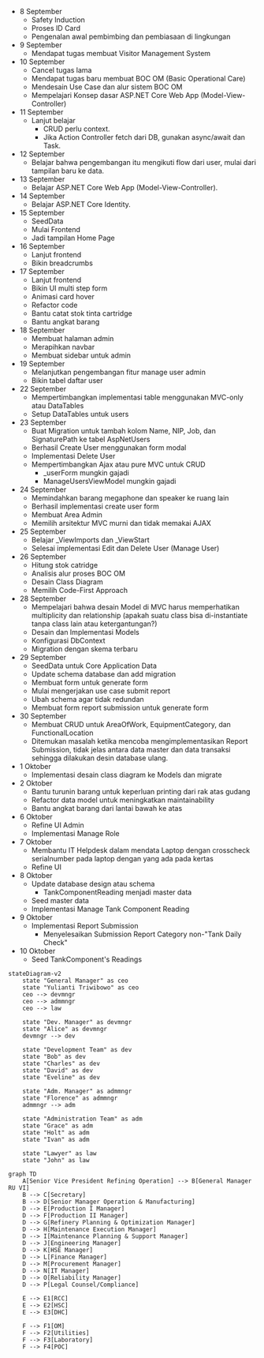 - 8 September
	- Safety Induction
	- Proses ID Card
	- Pengenalan awal pembimbing dan pembiasaan di lingkungan
- 9 September
	- Mendapat tugas membuat Visitor Management System
- 10 September
	- Cancel tugas lama
	- Mendapat tugas baru membuat BOC OM (Basic Operational Care)
	- Mendesain Use Case dan alur sistem BOC OM
	- Mempelajari Konsep dasar ASP.NET Core Web App (Model-View-Controller)
- 11 September
	- Lanjut belajar
		- CRUD perlu context.
		- Jika Action Controller fetch dari DB, gunakan async/await dan Task.
- 12 September
	- Belajar bahwa pengembangan itu mengikuti flow dari user, mulai dari tampilan baru ke data.
- 13 September
	- Belajar ASP.NET Core Web App (Model-View-Controller).
- 14 September
	- Belajar ASP.NET Core Identity.
- 15 September
	- SeedData
	- Mulai Frontend
	- Jadi tampilan Home Page
- 16 September
	- Lanjut frontend
	- Bikin breadcrumbs
- 17 September
	- Lanjut frontend
	- Bikin UI multi step form
	- Animasi card hover
	- Refactor code
	- Bantu catat stok tinta cartridge
	- Bantu angkat barang
- 18 September
	- Membuat halaman admin
	- Merapihkan navbar
	- Membuat sidebar untuk admin
- 19 September
	- Melanjutkan pengembangan fitur manage user admin
	- Bikin tabel daftar user
- 22 September
	- Mempertimbangkan implementasi table menggunakan MVC-only atau DataTables
	- Setup DataTables untuk users
- 23 September
	- Buat Migration untuk tambah kolom Name, NIP, Job, dan SignaturePath ke tabel AspNetUsers
	- Berhasil Create User menggunakan form modal
	- Implementasi Delete User
	- Mempertimbangkan Ajax atau pure MVC untuk CRUD
		- \_userForm mungkin gajadi
		- ManageUsersViewModel mungkin gajadi
- 24 September
	- Memindahkan barang megaphone dan speaker ke ruang lain
	- Berhasil implementasi create user form
	- Membuat Area Admin
	- Memilih arsitektur MVC murni dan tidak memakai AJAX
- 25 September
	- Belajar \_ViewImports dan \_ViewStart
	- Selesai implementasi Edit dan Delete User (Manage User)
- 26 September
	- Hitung stok catridge
	- Analisis alur proses BOC OM
	- Desain Class Diagram
	- Memilih Code-First Approach
- 28 September
	- Mempelajari bahwa desain Model di MVC harus memperhatikan multiplicity dan relationship (apakah suatu class bisa di-instantiate tanpa class lain atau ketergantungan?)
	- Desain dan Implementasi Models
	- Konfigurasi DbContext
	- Migration dengan skema terbaru
- 29 September
	- SeedData untuk Core Application Data
	- Update schema database dan add migration
	- Membuat form untuk generate form
	- Mulai mengerjakan use case submit report
	- Ubah schema agar tidak redundan
	- Membuat form report submission untuk generate form
- 30 September
	- Membuat CRUD untuk AreaOfWork, EquipmentCategory, dan FunctionalLocation
	- Ditemukan masalah ketika mencoba mengimplementasikan Report Submission, tidak jelas antara data master dan data transaksi sehingga dilakukan desin database ulang.
- 1 Oktober
	- Implementasi desain class diagram ke Models dan migrate 
- 2 Oktober
	- Bantu turunin barang untuk keperluan printing dari rak atas gudang
	- Refactor data model untuk meningkatkan maintainability
	- Bantu angkat barang dari lantai bawah ke atas
- 6 Oktober
	- Refine UI Admin
	- Implementasi Manage Role
- 7 Oktober
	- Membantu IT Helpdesk dalam mendata Laptop dengan crosscheck serialnumber pada laptop dengan yang ada pada kertas
	- Refine UI
- 8 Oktober
	- Update database design atau schema
		- TankComponentReading menjadi master data
	- Seed master data
	- Implementasi Manage Tank Component Reading
- 9 Oktober
	- Implementasi Report Submission
		- Menyelesaikan Submission Report Category non-"Tank Daily Check"
- 10 Oktober
	- Seed TankComponent's Readings

```mermaid
stateDiagram-v2
    state "General Manager" as ceo
    state "Yulianti Triwibowo" as ceo
    ceo --> devmngr
    ceo --> admmngr
    ceo --> law

    state "Dev. Manager" as devmngr
    state "Alice" as devmngr
    devmngr --> dev

    state "Development Team" as dev
    state "Bob" as dev
    state "Charles" as dev
    state "David" as dev
    state "Eveline" as dev

    state "Adm. Manager" as admmngr
    state "Florence" as admmngr
    admmngr --> adm

    state "Administration Team" as adm
    state "Grace" as adm
    state "Holt" as adm
    state "Ivan" as adm

    state "Lawyer" as law
    state "John" as law
```

```mermaid
graph TD
    A[Senior Vice President Refining Operation] --> B[General Manager RU VI]
    B --> C[Secretary]
    B --> D[Senior Manager Operation & Manufacturing]
    D --> E[Production I Manager]
    D --> F[Production II Manager]
    D --> G[Refinery Planning & Optimization Manager]
    D --> H[Maintenance Execution Manager]
    D --> I[Maintenance Planning & Support Manager]
    D --> J[Engineering Manager]
    D --> K[HSE Manager]
    D --> L[Finance Manager]
    D --> M[Procurement Manager]
    D --> N[IT Manager]
    D --> O[Reliability Manager]
    D --> P[Legal Counsel/Compliance]
    
    E --> E1[RCC]
    E --> E2[HSC]
    E --> E3[DHC]
    
    F --> F1[OM]
    F --> F2[Utilities]
    F --> F3[Laboratory]
    F --> F4[POC]
```

